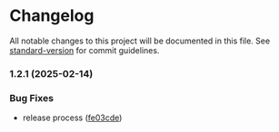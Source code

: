 # Changelog

All notable changes to this project will be documented in this file. See [standard-version](https://github.com/conventional-changelog/standard-version) for commit guidelines.

### 1.2.1 (2025-02-14)


### Bug Fixes

* release process ([fe03cde](https://github.com/magnus188/amrop-extension/commit/fe03cde2dc0f369b0456a6cda481ec19bee5434e))
